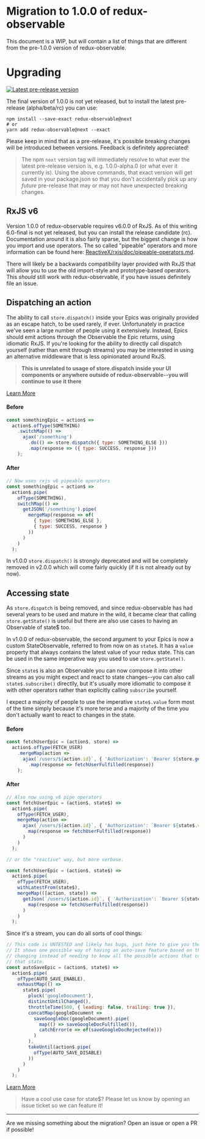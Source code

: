 # Migration to 1.0.0 of redux-observable

This document is a WIP, but will contain a list of things that are different from the pre-1.0.0 version of redux-observable.

# Upgrading

[![Latest pre-release version](https://img.shields.io/npm/v/redux-observable/next.svg?label=%22latest%20pre-release%22)](/CHANGELOG.md)

The final version of 1.0.0 is not yet released, but to install the latest pre-release (alpha/beta/rc) you can use:

```
npm install --save-exact redux-observable@next
# or
yarn add redux-observable@next --exact
```

Please keep in mind that as a pre-release, it's possible breaking changes will be introduced between versions. Feedback is definitely appreciated!

> The npm `next` version tag will immediately resolve to what ever the latest pre-release version is, e.g. 1.0.0-alpha.0 (or what ever it currently is). Using the above commands, that exact version will get saved in your package.json so that you don't accidentally pick up any _future_ pre-release that may or may not have unexpected breaking changes.

## RxJS v6

Version 1.0.0 of redux-observable requires v6.0.0 of RxJS. As of this writing 6.0-final is not yet released, but you can install the release candidate (rc). Documentation around it is also fairly sparse, but the biggest change is how you import and use operators. The so called "pipeable" operators and more information can be found here: [ReactiveX/rxjs/doc/pipeable-operators.md](https://github.com/ReactiveX/rxjs/blob/master/doc/pipeable-operators.md).

There will likely be a backwards compatibility layer provided with RxJS that will allow you to use the old import-style and prototype-based operators. This _should_ still work with redux-observable, if you have issues definitely file an issue.

## Dispatching an action

The ability to call `store.dispatch()` inside your Epics was originally provided as an escape hatch, to be used rarely, if ever. Unfortunately in practice we've seen a large number of people using it extensively. Instead, Epics should emit actions through the Observable the Epic returns, using idiomatic RxJS. If you're looking for the ability to directly call dispatch yourself (rather than emit through streams) you may be interested in using an alternative middleware that is less opinionated around RxJS.

> **This is unrelated to usage of store.dispatch inside your UI components or anywhere outside of redux-observable--you will continue to use it there**

[Learn More](https://github.com/redux-observable/redux-observable/pull/346)

#### Before

```js
const somethingEpic = action$ =>
  action$.ofType(SOMETHING)
    .switchMap(() =>
      ajax('/something')
        .do(() => store.dispatch({ type: SOMETHING_ELSE }))
        .map(response => ({ type: SUCCESS, response }))
    );
```

#### After

```js
// Now uses rxjs v6 pipeable operators
const somethingEpic = action$ =>
  action$.pipe(
    ofType(SOMETHING),
    switchMap(() =>
      getJSON('/something').pipe(
        mergeMap(response => of(
          { type: SOMETHING_ELSE },
          { type: SUCCESS, response }
        ))
      )
    )
  );
```

In v1.0.0 `store.dispatch()` is strongly deprecated and will be completely removed in v2.0.0 which will come fairly quickly (if it is not already out by now).

## Accessing state

As `store.dispatch` is being removed, and since redux-observable has had several years to be used and mature in the wild, it became clear that calling `store.getState()` is useful but there are also use cases to having an Observable of state$ too.

In v1.0.0 of redux-observable, the second argument to your Epics is now a custom StateObservable, referred to from now on as `state$`. It has a `value` property that always contains the latest value of your redux state. This can be used in the same imperative way you used to use `store.getState()`.

Since `state$` is also an Observable you can now compose it into other streams as you might expect and react to state changes--you can also call `state$.subscribe()` directlly, but it's usually more idiomatic to compose it with other operators rather than explicitly calling `subscribe` yourself.

I expect a majority of people to use the imperative `state$.value` form most of the time simply because it's more terse and a majority of the time you don't actually want to react to changes in the state.

#### Before

```js
const fetchUserEpic = (action$, store) =>
  action$.ofType(FETCH_USER)
    .mergeMap(action =>
      ajax(`/users/${action.id}`, { 'Authorization': `Bearer ${store.getState().authToken}` }) // <----- here
        .map(response => fetchUserFulfilled(response))
    );
```

#### After

```js
// Also now using v6 pipe operators
const fetchUserEpic = (action$, state$) =>
  action$.pipe(
    ofType(FETCH_USER),
    mergeMap(action =>
      ajax(`/users/${action.id}`, { 'Authorization': `Bearer ${state$.value.authToken}` })).pipe( // <----- here
        map(response => fetchUserFulfilled(response))
      )
    )
  );

// or the "reactive" way, but more verbose.

const fetchUserEpic = (action$, state$) =>
  action$.pipe(
    ofType(FETCH_USER),
    withLatestFrom(state$),
    mergeMap(([action, state]) =>
      getJson(`/users/${action.id}`, { 'Authorization': `Bearer ${state.authToken}` }).pipe(
        map(respose => fetchUserFulfilled(response))
      )
    )
  );
```

Since it's a stream, you can do all sorts of cool things:

```js
// This code is UNTESTED and likely has bugs, just here to give you the gist.
// It shows one possible way of having an auto-save feature based on the state
// changing instead of needing to know all the possible actions that could change
// that state.
const autoSaveEpic = (action$, state$) =>
  action$.pipe(
    ofType(AUTO_SAVE_ENABLE),
    exhaustMap(() =>
      state$.pipe(
        pluck('googleDocument'),
        distinctUntilChanged(),
        throttleTime(500, { leading: false, trailing: true }),
        concatMap(googleDocument =>
          saveGoogleDoc(googleDocument).pipe(
            map(() => saveGoogleDocFulfilled()),
            catchError(e => of(saveGoogleDocRejected(e)))
          )
        ),
        takeUntil(action$.pipe(
          ofType(AUTO_SAVE_DISABLE)
        ))
      )
    )
  );
```

[Learn More](https://github.com/redux-observable/redux-observable/pull/410)

> Have a cool use case for state$? Please let us know by opening an issue ticket so we can feature it!

***

Are we missing something about the migration? Open an issue or open a PR if possible!
